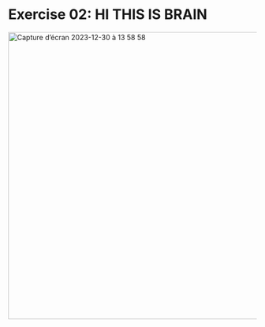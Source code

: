 # Exercise 02: HI THIS IS BRAIN


<img width="583" alt="Capture d’écran 2023-12-30 à 13 58 58" src="https://github.com/mariyagd/cpp/assets/109855801/d13a7dca-8f2c-4ab8-b694-9f1060d602da">
